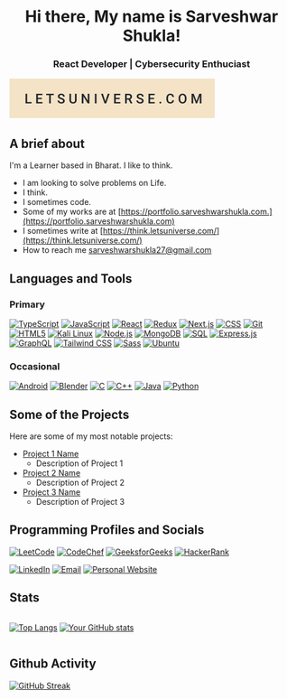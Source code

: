 <center>

# Hi there, My name is Sarveshwar Shukla! 
### React Developer | Cybersecurity Enthuciast
</center>

[![hello world](./letsuniverse.svg)](https://letsuniverse.com)

## A brief about

I'm a Learner based in Bharat. I like to think.

- I am looking to solve problems on Life. 
- I think.
- I sometimes code.
- Some of my works are at [https://portfolio.sarveshwarshukla.com.](https://portfolio.sarveshwarshukla.com)
- I sometimes write at [https://think.letsuniverse.com/](https://think.letsuniverse.com/)
- How to reach me sarveshwarshukla27@gmail.com


## Languages and Tools
### Primary 
[![TypeScript](https://img.shields.io/badge/TypeScript-3178C6?style=for-the-badge&logo=typescript&logoColor=white)](https://www.typescriptlang.org/)
[![JavaScript](https://img.shields.io/badge/JavaScript-000000?style=for-the-badge&logo=javascript&logoColor=F7DF1E)](https://developer.mozilla.org/en-US/docs/Web/JavaScript)
[![React](https://img.shields.io/badge/React-61DAFB?style=for-the-badge&logo=react&logoColor=black)](https://reactjs.org/)
[![Redux](https://img.shields.io/badge/Redux-764ABC?style=for-the-badge&logo=redux&logoColor=white)](https://redux.js.org/)
[![Next.js](https://img.shields.io/badge/Next.js-000000?style=for-the-badge&logo=next.js&logoColor=white)](https://nextjs.org/)
[![CSS](https://img.shields.io/badge/CSS-1572B6?style=for-the-badge&logo=css3&logoColor=white)](https://developer.mozilla.org/en-US/docs/Web/CSS)
[![Git](https://img.shields.io/badge/Git-F05032?style=for-the-badge&logo=git&logoColor=white)](https://git-scm.com/)
[![HTML5](https://img.shields.io/badge/HTML5-E34F26?style=for-the-badge&logo=html5&logoColor=white)](https://developer.mozilla.org/en-US/docs/Web/Guide/HTML/HTML5)
[![Kali Linux](https://img.shields.io/badge/Kali_Linux-557C94?style=for-the-badge&logo=kali-linux&logoColor=white)](https://www.kali.org/)
[![Node.js](https://img.shields.io/badge/Node.js-43853D?style=for-the-badge&logo=node.js&logoColor=white)](https://nodejs.org/)
[![MongoDB](https://img.shields.io/badge/MongoDB-47A248?style=for-the-badge&logo=mongodb&logoColor=white)](https://www.mongodb.com/)
[![SQL](https://img.shields.io/badge/SQL-4479A1?style=for-the-badge&logo=amazon-dynamodb&logoColor=white)](https://en.wikipedia.org/wiki/SQL)
[![Express.js](https://img.shields.io/badge/Express.js-000000?style=for-the-badge&logo=express&logoColor=white)](https://expressjs.com/)
[![GraphQL](https://img.shields.io/badge/GraphQL-E10098?style=for-the-badge&logo=graphql&logoColor=white)](https://graphql.org/)
[![Tailwind CSS](https://img.shields.io/badge/Tailwind_CSS-38B2AC?style=for-the-badge&logo=tailwind-css&logoColor=white)](https://tailwindcss.com/)
[![Sass](https://img.shields.io/badge/Sass-CC6699?style=for-the-badge&logo=sass&logoColor=white)](https://sass-lang.com/)
[![Ubuntu](https://img.shields.io/badge/Ubuntu-E95420?style=for-the-badge&logo=ubuntu&logoColor=white)](https://ubuntu.com/)
<!-- [![LetsUniverse](https://img.shields.io/badge/LetsUniverse-%23000000.svg?style=for-the-badge&logo=sanity&logoColor=white)](https://www.letsuniverse.com/) -->


### Occasional
[![Android](https://img.shields.io/badge/Android-3DDC84?style=for-the-badge&logo=android&logoColor=white)](https://developer.android.com)
[![Blender](https://img.shields.io/badge/Blender-F5792A?style=for-the-badge&logo=blender&logoColor=white)](https://www.blender.org/)
[![C](https://img.shields.io/badge/C-00599C?style=for-the-badge&logo=c&logoColor=white)](https://en.wikipedia.org/wiki/C_(programming_language))
[![C++](https://img.shields.io/badge/C++-00599C?style=for-the-badge&logo=c%2B%2B&logoColor=white)](https://isocpp.org/) 
[![Java](https://img.shields.io/badge/Java-ED8B00?style=for-the-badge&logo=java&logoColor=white)](https://www.java.com/)
[![Python](https://img.shields.io/badge/Python-3776AB?style=for-the-badge&logo=python&logoColor=white)](https://www.python.org/)





## Some of the Projects

Here are some of my most notable projects:

- [Project 1 Name](link)
  - Description of Project 1
- [Project 2 Name](link)
  - Description of Project 2
- [Project 3 Name](link)
  - Description of Project 3

## Programming Profiles and Socials

[![LeetCode](https://img.shields.io/badge/LeetCode-%23000000.svg?style=for-the-badge&logo=LeetCode&logoColor=F89F1B)](https://leetcode.com/)
[![CodeChef](https://img.shields.io/badge/CodeChef-%23402819.svg?style=for-the-badge&logo=CodeChef&logoColor=white)](https://www.codechef.com/)
[![GeeksforGeeks](https://img.shields.io/badge/GeeksforGeeks-%232F8D46.svg?style=for-the-badge&logo=GeeksforGeeks&logoColor=white)](https://www.geeksforgeeks.org/)
[![HackerRank](https://img.shields.io/badge/HackerRank-%2332C766.svg?style=for-the-badge&logo=HackerRank&logoColor=white)](https://www.hackerrank.com/)

[![LinkedIn](https://img.shields.io/badge/LinkedIn-%230077B5.svg?style=for-the-badge&logo=linkedin&logoColor=white)](https://www.linkedin.com/)
[![Email](https://img.shields.io/badge/Email-%23040F0F.svg?style=for-the-badge&logo=Gmail&logoColor=white)](mailto:youremail@example.com)
[![Personal Website](https://img.shields.io/badge/website-%23ED8B00.svg?style=for-the-badge&logo=Internet%20Explorer&logoColor=white)](https://www.your-website.com)



## Stats

<div style="display: flex; align-items: flex-start;">

[![Top Langs](https://github-readme-stats.vercel.app/api/top-langs/?username=SarveshwarShukla&theme=blue-green&show_icons=true&locale=en&layout=compact)](https://github-readme-stats.vercel.app/api/top-langs/?username=SarveshwarShukla&theme=blue-green&show_icons=true&locale=en&layout=compact)
[![Your GitHub stats](https://github-readme-stats.vercel.app/api?username=SarveshwarShukla&theme=blue-green)](https://github-readme-stats.vercel.app/api?username=SarveshwarShukla&theme=blue-green)
</div>

## Github Activity

[![GitHub Streak](https://github-readme-streak-stats.herokuapp.com/?user=SarveshwarShukla&theme=blue-green)](https://git.io/streak-stats)
  
